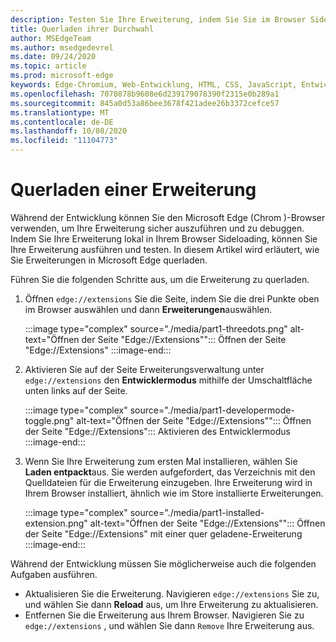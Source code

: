 ```yaml
---
description: Testen Sie Ihre Erweiterung, indem Sie Sie im Browser Sideloading
title: Querladen ihrer Durchwahl
author: MSEdgeTeam
ms.author: msedgedevrel
ms.date: 09/24/2020
ms.topic: article
ms.prod: microsoft-edge
keywords: Edge-Chromium, Web-Entwicklung, HTML, CSS, JavaScript, Entwickler, Erweiterungen
ms.openlocfilehash: 7070878b9608e6d239179078390f2315e0b289a1
ms.sourcegitcommit: 845a0d53a86bee3678f421adee26b3372cefce57
ms.translationtype: MT
ms.contentlocale: de-DE
ms.lasthandoff: 10/08/2020
ms.locfileid: "11104773"
---
```

# Querladen einer Erweiterung

Während der Entwicklung können Sie den Microsoft Edge \(Chrom \)-Browser verwenden, um Ihre Erweiterung sicher auszuführen und zu debuggen. Indem Sie Ihre Erweiterung lokal in Ihrem Browser Sideloading, können Sie Ihre Erweiterung ausführen und testen. In diesem Artikel wird erläutert, wie Sie Erweiterungen in Microsoft Edge querladen.

Führen Sie die folgenden Schritte aus, um die Erweiterung zu querladen.

1.  Öffnen `edge://extensions` Sie die Seite, indem Sie die drei Punkte oben im Browser auswählen und dann **Erweiterungen**auswählen.

       :::image type="complex" source="./media/part1-threedots.png" alt-text="Öffnen der Seite &quot;Edge://Extensions&quot;":::
          Öffnen der Seite &quot;Edge://Extensions" :::image-end:::

1.  Aktivieren Sie auf der Seite Erweiterungsverwaltung unter `edge://extensions` den **Entwicklermodus** mithilfe der Umschaltfläche unten links auf der Seite.

       :::image type="complex" source="./media/part1-developermode-toggle.png" alt-text="Öffnen der Seite &quot;Edge://Extensions&quot;":::
          Öffnen der Seite &quot;Edge://Extensions":::
          Aktivieren des Entwicklermodus :::image-end:::

1.  Wenn Sie Ihre Erweiterung zum ersten Mal installieren, wählen Sie **Laden entpackt**aus.  Sie werden aufgefordert, das Verzeichnis mit den Quelldateien für die Erweiterung einzugeben.  Ihre Erweiterung wird in Ihrem Browser installiert, ähnlich wie im Store installierte Erweiterungen.  

       :::image type="complex" source="./media/part1-installed-extension.png" alt-text="Öffnen der Seite &quot;Edge://Extensions&quot;":::
          Öffnen der Seite &quot;Edge://Extensions" mit einer quer geladene-Erweiterung :::image-end:::

Während der Entwicklung müssen Sie möglicherweise auch die folgenden Aufgaben ausführen.
* Aktualisieren Sie die Erweiterung. Navigieren `edge://extensions` Sie zu, und wählen Sie dann **Reload** aus, um Ihre Erweiterung zu aktualisieren.  
* Entfernen Sie die Erweiterung aus Ihrem Browser. Navigieren Sie zu `edge://extensions` , und wählen Sie dann `Remove` Ihre Erweiterung aus.
